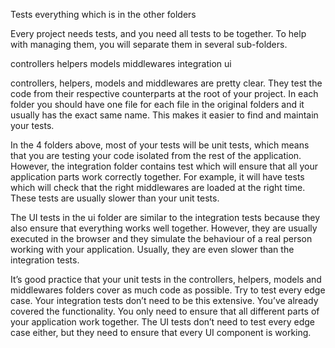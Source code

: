 Tests everything which is in the other folders

Every project needs tests, and you need all tests to be together. To help with managing them, you will separate them in several sub-folders.

controllers
helpers
models
middlewares
integration
ui

controllers, helpers, models and middlewares are pretty clear. They test the code from their respective counterparts at the root of your project. In each folder you should have one file for each file in the original folders and it usually has the exact same name. This makes it easier to find and maintain your tests.

In the 4 folders above, most of your tests will be unit tests, which means that you are testing your code isolated from the rest of the application. However, the integration folder contains test which will ensure that all your application parts work correctly together. For example, it will have tests which will check that the right middlewares are loaded at the right time. These tests are usually slower than your unit tests.

The UI tests in the ui folder are similar to the integration tests because they also ensure that everything works well together. However, they are usually executed in the browser and they simulate the behaviour of a real person working with your application. Usually, they are even slower than the integration tests.

It’s good practice that your unit tests in the controllers, helpers, models and middlewares folders cover as much code as possible. Try to test every edge case. Your integration tests don’t need to be this extensive. You’ve already covered the functionality. You only need to ensure that all different parts of your application work together. The UI tests don’t need to test every edge case either, but they need to ensure that every UI component is working.